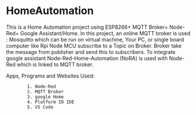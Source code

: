# HomeAutomation
This is a Home Automation project using ESP8266+ MQTT Broker+ Node-Red+ Google Assistant/Home.
In this project, an online MQTT broker is used : Mosquitto which can be run on virtual machine, Your PC, or single board computer like Rpi
Node MCU subscribe to a Topic on Broker.
Broker take the message from publisher and send this to subscribers.
To integrate google assistant Node-Red-Home-Automation (NoRA) is used with Node-Red which is linked to MQTT broker.

Apps, Programs and Websites Used:

            1. Node-Red
            2. MQTT Broker
            3. google Home
            4. Platform IO IDE
            5. VS Code
